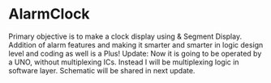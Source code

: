 # AlarmClock
Primary objective is to make a clock display using &amp; Segment Display. Addition of alarm features and making it smarter and smarter in logic design level and coding as well is a Plus!
Update: 
Now it is going to be operated by a UNO, without multiplexing ICs. Instead I will be multiplexing logic in software layer. Schematic will be shared in next update.
